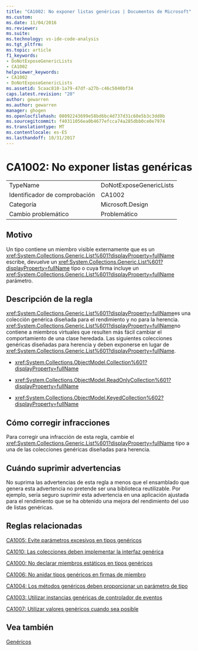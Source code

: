 ```yaml
---
title: "CA1002: No exponer listas genéricas | Documentos de Microsoft"
ms.custom: 
ms.date: 11/04/2016
ms.reviewer: 
ms.suite: 
ms.technology: vs-ide-code-analysis
ms.tgt_pltfrm: 
ms.topic: article
f1_keywords:
- DoNotExposeGenericLists
- CA1002
helpviewer_keywords:
- CA1002
- DoNotExposeGenericLists
ms.assetid: 5caac810-1a79-47df-a27b-c46c5040bf34
caps.latest.revision: "20"
author: gewarren
ms.author: gewarren
manager: ghogen
ms.openlocfilehash: 08092243699e58bd6bc4d737d31c60e5b3c3dd0b
ms.sourcegitcommit: f40311056ea0b4677efcca74a285dbb0ce0e7974
ms.translationtype: MT
ms.contentlocale: es-ES
ms.lasthandoff: 10/31/2017
---
```

# <a name="ca1002-do-not-expose-generic-lists"></a>CA1002: No exponer listas genéricas
|||  
|-|-|  
|TypeName|DoNotExposeGenericLists|  
|Identificador de comprobación|CA1002|  
|Categoría|Microsoft.Design|  
|Cambio problemático|Problemático|  
  
## <a name="cause"></a>Motivo  
 Un tipo contiene un miembro visible externamente que es un <xref:System.Collections.Generic.List%601?displayProperty=fullName> escribe, devuelve un <xref:System.Collections.Generic.List%601?displayProperty=fullName> tipo o cuya firma incluye un <xref:System.Collections.Generic.List%601?displayProperty=fullName> parámetro.  
  
## <a name="rule-description"></a>Descripción de la regla  
 <xref:System.Collections.Generic.List%601?displayProperty=fullName>es una colección genérica diseñada para el rendimiento y no para la herencia. <xref:System.Collections.Generic.List%601?displayProperty=fullName>no contiene a miembros virtuales que resulten más fácil cambiar el comportamiento de una clase heredada. Las siguientes colecciones genéricas diseñadas para herencia y deben exponerse en lugar de <xref:System.Collections.Generic.List%601?displayProperty=fullName>.  
  
-   <xref:System.Collections.ObjectModel.Collection%601?displayProperty=fullName>  
  
-   <xref:System.Collections.ObjectModel.ReadOnlyCollection%601?displayProperty=fullName>  
  
-   <xref:System.Collections.ObjectModel.KeyedCollection%602?displayProperty=fullName>  
  
## <a name="how-to-fix-violations"></a>Cómo corregir infracciones  
 Para corregir una infracción de esta regla, cambie el <xref:System.Collections.Generic.List%601?displayProperty=fullName> tipo a una de las colecciones genéricas diseñadas para herencia.  
  
## <a name="when-to-suppress-warnings"></a>Cuándo suprimir advertencias  
 No suprima las advertencias de esta regla a menos que el ensamblado que genera esta advertencia no pretende ser una biblioteca reutilizable. Por ejemplo, sería seguro suprimir esta advertencia en una aplicación ajustada para el rendimiento que se ha obtenido una mejora del rendimiento del uso de listas genéricas.  
  
## <a name="related-rules"></a>Reglas relacionadas  
 [CA1005: Evite parámetros excesivos en tipos genéricos](../code-quality/ca1005-avoid-excessive-parameters-on-generic-types.md)  
  
 [CA1010: Las colecciones deben implementar la interfaz genérica](../code-quality/ca1010-collections-should-implement-generic-interface.md)  
  
 [CA1000: No declarar miembros estáticos en tipos genéricos](../code-quality/ca1000-do-not-declare-static-members-on-generic-types.md)  
  
 [CA1006: No anidar tipos genéricos en firmas de miembro](../code-quality/ca1006-do-not-nest-generic-types-in-member-signatures.md)  
  
 [CA1004: Los métodos genéricos deben proporcionar un parámetro de tipo](../code-quality/ca1004-generic-methods-should-provide-type-parameter.md)  
  
 [CA1003: Utilizar instancias genéricas de controlador de eventos](../code-quality/ca1003-use-generic-event-handler-instances.md)  
  
 [CA1007: Utilizar valores genéricos cuando sea posible](../code-quality/ca1007-use-generics-where-appropriate.md)  
  
## <a name="see-also"></a>Vea también  
 [Genéricos](/dotnet/csharp/programming-guide/generics/index)